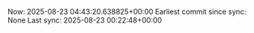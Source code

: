 Now: 2025-08-23 04:43:20.638825+00:00 Earliest commit since sync: None Last sync: 2025-08-23 00:22:48+00:00
